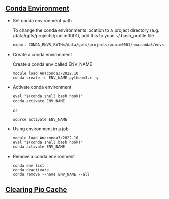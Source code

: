 
## [Conda Environment](https://dashboard.hpc.unimelb.edu.au/software/anaconda/)

- Set conda environment path 

  To change the conda environments location to a project directory (e.g. /data/gpfs/projects/punim0001), add this to your ~/.bash_profile file
  ```
  export CONDA_ENVS_PATH=/data/gpfs/projects/punim0001/anaconda3/envs
  ```
- Create a conda environment
  
  Create a conda env called ENV_NAME
  ```
  module load Anaconda3/2022.10
  conda create -n ENV_NAME python=3.x -y
  ```
- Activate conda environment
  ```
  eval "$(conda shell.bash hook)"
  conda activate ENV_NAME
  ```
  or
  ```
  source activate ENV_NAME
  ```
- Using environment in a job
  ```
  module load Anaconda3/2022.10
  eval "$(conda shell.bash hook)"
  conda activate ENV_NAME
  ```
- Remove a conda environment
  ```
  conda env list
  conda deactivate
  conda remove --name ENV_NAME --all
  ```

## [Clearing Pip Cache](https://linuxhandbook.com/clear-pip-cache/)

